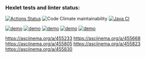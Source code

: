### Hexlet tests and linter status:
[![Actions Status](https://github.com/IVF13/java-project-lvl1/workflows/hexlet-check/badge.svg)](https://github.com/IVF13/java-project-lvl1/actions)
![Code Climate maintainability](https://img.shields.io/codeclimate/maintainability-percentage/IVF13/java-project-lvl1?style=plastic)
[![Java CI](https://github.com/IVF13/java-project-lvl1/actions/workflows/github-actions-demo.yml/badge.svg)](https://github.com/IVF13/java-project-lvl1/actions/workflows/github-actions-demo.yml)

[![demo](https://asciinema.org/a/455233.svg)](https://asciinema.org/a/455233?autoplay=1)
[![demo](https://asciinema.org/a/455668.svg)](https://asciinema.org/a/455668?autoplay=1)
[![demo](https://asciinema.org/a/455805.svg)](https://asciinema.org/a/455805?autoplay=1)
[![demo](https://asciinema.org/a/455823.svg)](https://asciinema.org/a/455823?autoplay=1)
[![demo](https://asciinema.org/a/455830.svg)](https://asciinema.org/a/455830?autoplay=1)

https://asciinema.org/a/455233
https://asciinema.org/a/455668
https://asciinema.org/a/455805
https://asciinema.org/a/455823
https://asciinema.org/a/455830
